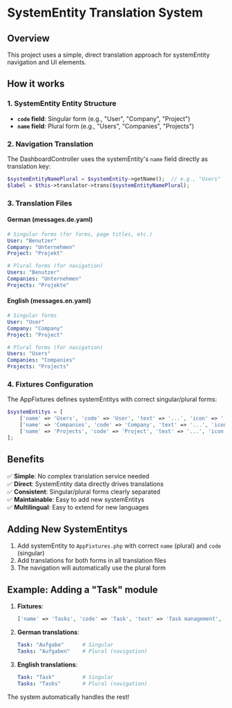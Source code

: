 # SystemEntity Translation System

## Overview

This project uses a simple, direct translation approach for systemEntity navigation and UI elements.

## How it works

### 1. SystemEntity Entity Structure
- **`code` field**: Singular form (e.g., "User", "Company", "Project")  
- **`name` field**: Plural form (e.g., "Users", "Companies", "Projects")

### 2. Navigation Translation
The DashboardController uses the systemEntity's `name` field directly as translation key:

```php
$systemEntityNamePlural = $systemEntity->getName();  // e.g., "Users"
$label = $this->translator->trans($systemEntityNamePlural);
```

### 3. Translation Files

#### German (messages.de.yaml)
```yaml
# Singular forms (for forms, page titles, etc.)
User: "Benutzer"
Company: "Unternehmen"  
Project: "Projekt"

# Plural forms (for navigation)
Users: "Benutzer"
Companies: "Unternehmen"
Projects: "Projekte"
```

#### English (messages.en.yaml)
```yaml
# Singular forms
User: "User"
Company: "Company"
Project: "Project"

# Plural forms (for navigation)
Users: "Users"
Companies: "Companies"
Projects: "Projects"
```

### 4. Fixtures Configuration

The AppFixtures defines systemEntitys with correct singular/plural forms:

```php
$systemEntitys = [
    ['name' => 'Users', 'code' => 'User', 'text' => '...', 'icon' => '...'],
    ['name' => 'Companies', 'code' => 'Company', 'text' => '...', 'icon' => '...'],
    ['name' => 'Projects', 'code' => 'Project', 'text' => '...', 'icon' => '...'],
];
```

## Benefits

✅ **Simple**: No complex translation service needed  
✅ **Direct**: SystemEntity data directly drives translations  
✅ **Consistent**: Singular/plural forms clearly separated  
✅ **Maintainable**: Easy to add new systemEntitys  
✅ **Multilingual**: Easy to extend for new languages  

## Adding New SystemEntitys

1. Add systemEntity to `AppFixtures.php` with correct `name` (plural) and `code` (singular)
2. Add translations for both forms in all translation files
3. The navigation will automatically use the plural form

## Example: Adding a "Task" module

1. **Fixtures**:
   ```php
   ['name' => 'Tasks', 'code' => 'Task', 'text' => 'Task management', 'icon' => 'fas fa-tasks']
   ```

2. **German translations**:
   ```yaml
   Task: "Aufgabe"      # Singular
   Tasks: "Aufgaben"    # Plural (navigation)
   ```

3. **English translations**:
   ```yaml
   Task: "Task"         # Singular  
   Tasks: "Tasks"       # Plural (navigation)
   ```

The system automatically handles the rest!
